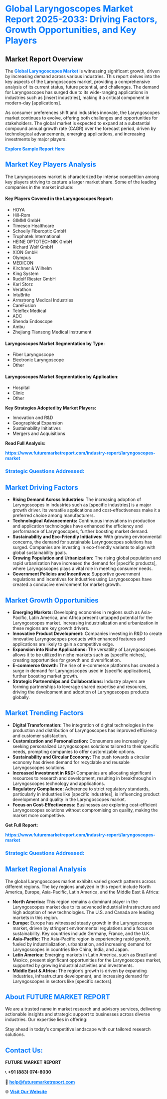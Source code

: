 <h1 style="color: #007BFF;">Global Laryngoscopes Market Report 2025-2033: Driving Factors, Growth Opportunities, and Key Players</h1>

<section id="overview">
<h2>Market Report Overview</h2>
<p>The <a href="https://www.futuremarketreport.com/industry-report/laryngoscopes-market" style="color: #007BFF; text-decoration: none;"><strong>Global Laryngoscopes Market</strong></a> is witnessing significant growth, driven by increasing demand across various industries. This report delves into the key aspects of the Laryngoscopes market, providing a comprehensive analysis of its current status, future potential, and challenges. The demand for Laryngoscopes has surged due to its wide-ranging applications in industries such as [insert industries], making it a critical component in modern-day [applications].</p>
<p>As consumer preferences shift and industries innovate, the Laryngoscopes market continues to evolve, offering both challenges and opportunities for stakeholders. The global market is expected to expand at a substantial compound annual growth rate (CAGR) over the forecast period, driven by technological advancements, emerging applications, and increasing investments by major players.</p>
</section>

<section id="overview">
<p><a href="https://www.futuremarketreport.com/request-sample/reportId=64815" style="color: #007BFF; text-decoration: none;"><strong>Explore Sample Report Here</strong></a></p>
</section>

<section id="key-players">
<h2 style="color: #007BFF;">Market Key Players Analysis</h2>
<p>The Laryngoscopes market is characterized by intense competition among key players striving to capture a larger market share. Some of the leading companies in the market include:</p>
<h4>Key Players Covered in the Laryngoscopes Report:</h4>
<ul><li>HOYA</li><li>Hill-Rom</li><li>GIMMI GmbH</li><li>Timesco Healthcare</li><li>Schoelly Fiberoptic GmbH</li><li>Truphatek International</li><li>HEINE OPTOTECHNIK GmbH</li><li>Richard Wolf GmbH</li><li>XION GmbH</li><li>Olympus</li><li>MEDICON</li><li>Kirchner &amp; Wilhelm</li><li>King System</li><li>Rudolf Riester GmbH</li><li>Karl Storz</li><li>Verathon</li><li>IntuBrite</li><li>Armstrong Medical Industries</li><li>CareFusion</li><li>Teleflex Medical</li><li>ADC</li><li>Shenda Endoscope</li><li>Ambu</li><li>Zhejiang Tiansong Medical Instrument</li></ul>
<h4>Laryngoscopes Market Segmentation by Type:</h4>
<ul><li>Fiber Laryngoscope</li><li>Electronic Laryngoscope</li><li>Other</li></ul>

<h4>Laryngoscopes Market Segmentation by Application:</h4>
<ul><li>Hospital</li><li>Clinic</li><li>Other</li></ul>
<p><strong>Key Strategies Adopted by Market Players:</strong></p>
<ul>
<li>Innovation and R&D</li>
<li>Geographical Expansion</li>
<li>Sustainability Initiatives</li>
<li>Mergers and Acquisitions</li>
</ul>
</section>

<section>
<p><strong>Read Full Analysis: </strong></p><a href="https://www.futuremarketreport.com/industry-report/laryngoscopes-market" style="color: #007BFF; text-decoration: none;"><strong>https://www.futuremarketreport.com/industry-report/laryngoscopes-market</strong></a>
<h3 style="color: #007BFF;">Strategic Questions Addressed:</h3>
</section>

<section id="driving-factors">
<h2 style="color: #007BFF;">Market Driving Factors</h2>
<ul>
<li><strong>Rising Demand Across Industries:</strong> The increasing adoption of Laryngoscopes in industries such as [specific industries] is a major growth driver. Its versatile applications and cost-effectiveness make it a preferred choice among manufacturers.</li>
<li><strong>Technological Advancements:</strong> Continuous innovations in production and application technologies have enhanced the efficiency and performance of Laryngoscopes, further boosting market demand.</li>
<li><strong>Sustainability and Eco-Friendly Initiatives:</strong> With growing environmental concerns, the demand for sustainable Laryngoscopes solutions has surged. Companies are investing in eco-friendly variants to align with global sustainability goals.</li>
<li><strong>Growing Population and Urbanization:</strong> The rising global population and rapid urbanization have increased the demand for [specific products], where Laryngoscopes plays a vital role in meeting consumer needs.</li>
<li><strong>Government Policies and Incentives:</strong> Supportive government regulations and incentives for industries using Laryngoscopes have created a conducive environment for market growth.</li>
</ul>
</section>

<section id="growth-opportunities">
<h2 style="color: #007BFF;">Market Growth Opportunities</h2>
<ul>
<li><strong>Emerging Markets:</strong> Developing economies in regions such as Asia-Pacific, Latin America, and Africa present untapped potential for the Laryngoscopes market. Increasing industrialization and urbanization in these regions are key growth drivers.</li>
<li><strong>Innovative Product Development:</strong> Companies investing in R&D to create innovative Laryngoscopes products with enhanced features and applications are likely to gain a competitive edge.</li>
<li><strong>Expansion into Niche Applications:</strong> The versatility of Laryngoscopes allows it to be utilized in niche markets such as [specific niches], creating opportunities for growth and diversification.</li>
<li><strong>E-commerce Growth:</strong> The rise of e-commerce platforms has created a surge in demand for Laryngoscopes used in [specific applications], further boosting market growth.</li>
<li><strong>Strategic Partnerships and Collaborations:</strong> Industry players are forming partnerships to leverage shared expertise and resources, driving the development and adoption of Laryngoscopes products globally.</li>
</ul>
</section>

<section id="trending-factors">
<h2 style="color: #007BFF;">Market Trending Factors</h2>
<ul>
<li><strong>Digital Transformation:</strong> The integration of digital technologies in the production and distribution of Laryngoscopes has improved efficiency and customer satisfaction.</li>
<li><strong>Customization and Personalization:</strong> Consumers are increasingly seeking personalized Laryngoscopes solutions tailored to their specific needs, prompting companies to offer customizable options.</li>
<li><strong>Sustainability and Circular Economy:</strong> The push towards a circular economy has driven demand for recyclable and reusable Laryngoscopes solutions.</li>
<li><strong>Increased Investment in R&D:</strong> Companies are allocating significant resources to research and development, resulting in breakthroughs in Laryngoscopes technology and applications.</li>
<li><strong>Regulatory Compliance:</strong> Adherence to strict regulatory standards, particularly in industries like [specific industries], is influencing product development and quality in the Laryngoscopes market.</li>
<li><strong>Focus on Cost-Effectiveness:</strong> Businesses are exploring cost-efficient Laryngoscopes solutions without compromising on quality, making the market more competitive.</li>
</ul>
</section>

<section>
<p><strong>Get Full Report: </strong></p><a href="https://www.futuremarketreport.com/industry-report/laryngoscopes-market" style="color: #007BFF; text-decoration: none;"><strong>https://www.futuremarketreport.com/industry-report/laryngoscopes-market</strong></a>
<h3 style="color: #007BFF;">Strategic Questions Addressed:</h3>
</section>


<section id="regional-analysis">
<h2 style="color: #007BFF;">Market Regional Analysis</h2>
<p>The global Laryngoscopes market exhibits varied growth patterns across different regions. The key regions analyzed in this report include North America, Europe, Asia-Pacific, Latin America, and the Middle East & Africa:</p>
<ul>
<li><strong>North America:</strong> This region remains a dominant player in the Laryngoscopes market due to its advanced industrial infrastructure and high adoption of new technologies. The U.S. and Canada are leading markets in this region.</li>
<li><strong>Europe:</strong> Europe has witnessed steady growth in the Laryngoscopes market, driven by stringent environmental regulations and a focus on sustainability. Key countries include Germany, France, and the U.K.</li>
<li><strong>Asia-Pacific:</strong> The Asia-Pacific region is experiencing rapid growth, fueled by industrialization, urbanization, and increasing demand for Laryngoscopes in countries like China, India, and Japan.</li>
<li><strong>Latin America:</strong> Emerging markets in Latin America, such as Brazil and Mexico, present significant opportunities for the Laryngoscopes market, supported by growing industrial activities and investments.</li>
<li><strong>Middle East & Africa:</strong> The region’s growth is driven by expanding industries, infrastructure development, and increasing demand for Laryngoscopes in sectors like [specific sectors].</li>
</ul>
</section>

<footer>
<h2 style="color: #007BFF;">About FUTURE MARKET REPORT</h2>
<p>We are a trusted name in market research and advisory services, delivering actionable insights and strategic support to businesses across diverse industries. Our expertise lies in offering:</p>

<p>Stay ahead in today’s competitive landscape with our tailored research solutions.</p>

<h2 style="color: #007BFF;">Contact Us:</h2>
<p><strong>FUTURE MARKET REPORT</strong></p>
<p>📞 <strong>+91 (883) 074-8030</strong></p>
<p>📧 <strong><a href="mailto:help@futuremarketreport.com" style="color: #007BFF;">help@futuremarketreport.com</a></strong></p>
<p>🌐 <strong><a href="https://www.futuremarketreport.com/" style="color: #007BFF;">Visit Our Website</a></strong></p>
</footer>